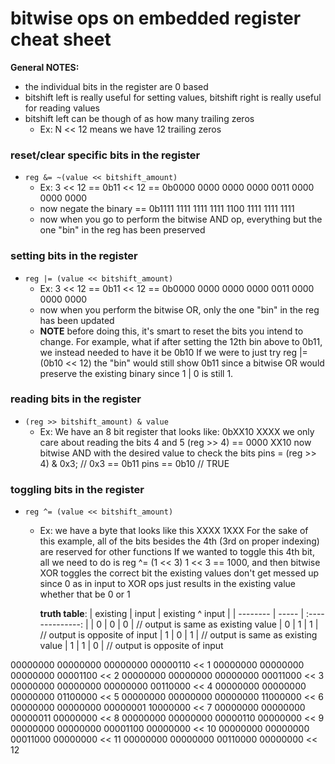 # bitwise ops on embedded register cheat sheet
**General NOTES:**
- the individual bits in the register are 0 based
- bitshift left is really useful for setting values, bitshift right is really useful for reading values
- bitshift left can be though of as how many trailing zeros
    - Ex: N << 12 means we have 12 trailing zeros

### reset/clear specific bits in the register
- `reg &= ~(value << bitshift_amount)`
    - Ex: 3 << 12 == 0b11 << 12 == 0b0000 0000 0000 0000 0011 0000 0000 0000
    - now negate the binary == 0b1111 1111 1111 1111 1100 1111 1111 1111
    - now when you go to perform the bitwise AND op, everything but the one "bin" in the reg has been preserved

### setting bits in the register
- `reg |= (value << bitshift_amount)`
    - Ex: 3 << 12 == 0b11 << 12 == 0b0000 0000 0000 0000 0011 0000 0000 0000
    - now when you perform the bitwise OR, only the one "bin" in the reg has been updated
    - **NOTE** before doing this, it's smart to reset the bits you intend to change.
    For example, what if after setting the 12th bin above to 0b11, we instead needed to have it be 0b10
    If we were to just try reg |= (0b10 << 12) the "bin" would still show 0b11 since a bitwise OR 
    would preserve the existing binary since 1 | 0 is still 1. 

### reading bits in the register
- `(reg >> bitshift_amount) & value`
    - Ex: We have an 8 bit register that looks like: 0bXX10 XXXX
      we only care about reading the bits 4 and 5
      (reg >> 4) == 0000 XX10
      now bitwise AND with the desired value to check the bits
      pins = (reg >> 4) & 0x3; // 0x3 == 0b11
      pins == 0b10 // TRUE

### toggling bits in the register
- `reg ^= (value << bitshift_amount)`
    - Ex: we have a byte that looks like this XXXX 1XXX
      For the sake of this example, all of the bits besides the 4th (3rd on proper indexing)
      are reserved for other functions
      If we wanted to toggle this 4th bit, all we need to do is reg ^= (1 << 3)
      1 << 3 == 1000, and then bitwise XOR toggles the correct bit
      the existing values don't get messed up since 0 as in input to XOR ops just results in the 
      existing value whether that be 0 or 1

      **truth table**:
      | existing | input | existing ^ input |
      | -------- | ----- | :--------------: |
      |    0     |   0   |       0          |  // output is same as existing value
      |    0     |   1   |       1          |  // output is opposite of input
      |    1     |   0   |       1          |  // output is same as existing value
      |    1     |   1   |       0          |  // output is opposite of input

00000000 00000000 00000000 00000110  << 1
00000000 00000000 00000000 00001100  << 2
00000000 00000000 00000000 00011000  << 3
00000000 00000000 00000000 00110000  << 4
00000000 00000000 00000000 01100000  << 5
00000000 00000000 00000000 11000000  << 6
00000000 00000000 00000001 10000000  << 7
00000000 00000000 00000011 00000000  << 8
00000000 00000000 00000110 00000000  << 9
00000000 00000000 00001100 00000000  << 10
00000000 00000000 00011000 00000000  << 11
00000000 00000000 00110000 00000000  << 12
